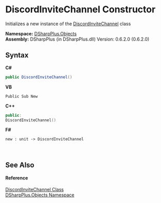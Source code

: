 # DiscordInviteChannel Constructor 
 

Initializes a new instance of the <a href="c947236c-3894-9582-e123-5c3fbf89acca">DiscordInviteChannel</a> class

**Namespace:**&nbsp;<a href="b70db947-75ff-488f-5245-350c6ca1e522">DSharpPlus.Objects</a><br />**Assembly:**&nbsp;DSharpPlus (in DSharpPlus.dll) Version: 0.6.2.0 (0.6.2.0)

## Syntax

**C#**<br />
``` C#
public DiscordInviteChannel()
```

**VB**<br />
``` VB
Public Sub New
```

**C++**<br />
``` C++
public:
DiscordInviteChannel()
```

**F#**<br />
``` F#
new : unit -> DiscordInviteChannel
```

<br />

## See Also


#### Reference
<a href="c947236c-3894-9582-e123-5c3fbf89acca">DiscordInviteChannel Class</a><br /><a href="b70db947-75ff-488f-5245-350c6ca1e522">DSharpPlus.Objects Namespace</a><br />
